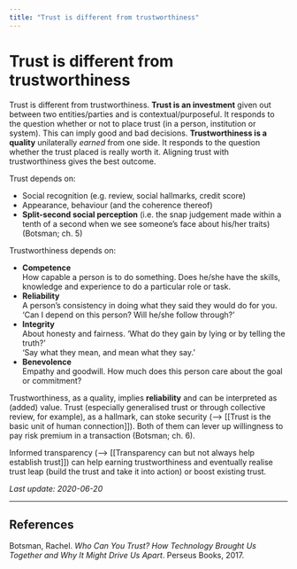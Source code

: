 ```yaml
---
title: "Trust is different from trustworthiness"
---
```


# Trust is different from trustworthiness

Trust is different from trustworthiness. **Trust is an investment** given out between two entities/parties and is contextual/purposeful. It responds to the question whether or not to place trust (in a person, institution or system). This can imply good and bad decisions. **Trustworthiness is a quality** unilaterally _earned_ from one side. It responds to the question whether the trust placed is really worth it. Aligning trust with trustworthiness gives the best outcome.

Trust depends on:

- Social recognition (e.g. review, social hallmarks, credit score)
- Appearance, behaviour (and the coherence thereof)
- **Split-second social perception** (i.e. the snap judgement made within a tenth of a second when we see someone’s face about his/her traits) (Botsman; ch. 5)

Trustworthiness depends on:

- **Competence**  
How capable a person is to do something. Does he/she have the skills, knowledge and experience to do a particular role or task.
- **Reliability**  
A person’s consistency in doing what they said they would do for you. ‘Can I depend on this person? Will he/she follow through?’
- **Integrity**  
About honesty and fairness. ‘What do they gain by lying or by telling the truth?’  
‘Say what they mean, and mean what they say.’
- **Benevolence**  
Empathy and goodwill. How much does this person care about the goal or commitment?

Trustworthiness, as a quality, implies **reliability** and can be interpreted as (added) value. Trust (especially generalised trust or through collective review, for example), as a hallmark, can stoke security (--> [[Trust is the basic unit of human connection]]). Both of them can lever up willingness to pay risk premium in a transaction (Botsman; ch. 6).

Informed transparency (--> [[Transparency can but not always help establish trust]]) can help earning trustworthiness and eventually realise trust leap (build the trust and take it into action) or boost existing trust.

*Last update: 2020-06-20*

* * *

## References
Botsman, Rachel. _Who Can You Trust? How Technology Brought Us Together and Why It Might Drive Us Apart_. Perseus Books, 2017.
